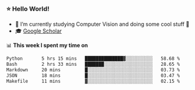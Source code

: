 ### ⭐️ Hello World!

<!--
**hologerry/hologerry** is a ✨ _special_ ✨ repository because its `README.md` (this file) appears on your GitHub profile.

Here are some ideas to get you started:

- 🔭 I’m currently working and studying on Computer Vision
- 🌱 I’m currently learning at Peking University
- 💬 Ask me about 
- 📫 How to reach me: E-mail
- 😄 Pronouns: he/his
- ⚡ Fun fact: Music is the Power
-->


- 🔭 I’m currently studying Computer Vision and doing some cool stuff 🤖
- 🎓 [Google Scholar](https://scholar.google.com/citations?user=3ykqW9wAAAAJ&hl=en)


📊 **This week I spent my time on**

<!--START_SECTION:waka-->

```txt
Python       5 hrs 15 mins   ██████████████▓░░░░░░░░░░   58.68 %
Bash         2 hrs 33 mins   ███████░░░░░░░░░░░░░░░░░░   28.65 %
Markdown     20 mins         █░░░░░░░░░░░░░░░░░░░░░░░░   03.73 %
JSON         18 mins         █░░░░░░░░░░░░░░░░░░░░░░░░   03.47 %
Makefile     11 mins         ▓░░░░░░░░░░░░░░░░░░░░░░░░   02.15 %
```

<!--END_SECTION:waka-->
